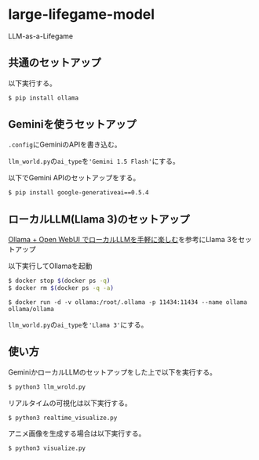 # large-lifegame-model
LLM-as-a-Lifegame

## 共通のセットアップ
以下実行する。

```sh
$ pip install ollama
```

## Geminiを使うセットアップ

`.config`にGeminiのAPIを書き込む。

`llm_world.py`の`ai_type`を`'Gemini 1.5 Flash'`にする。

以下でGemini APIのセットアップをする。

```sh
$ pip install google-generativeai==0.5.4
```

## ローカルLLM(Llama 3)のセットアップ
[Ollama + Open WebUI でローカルLLMを手軽に楽しむ](https://zenn.dev/karaage0703/articles/c271ca65b91bdb)を参考にLlama 3をセットアップ

以下実行してOllamaを起動

```sh
$ docker stop $(docker ps -q)
$ docker rm $(docker ps -q -a)
```

```
$ docker run -d -v ollama:/root/.ollama -p 11434:11434 --name ollama ollama/ollama
```

`llm_world.py`の`ai_type`を`'Llama 3'`にする。


## 使い方
GeminiかローカルLLMのセットアップをした上で以下を実行する。

```sh
$ python3 llm_wrold.py
```

リアルタイムの可視化は以下実行する。

```sh
$ python3 realtime_visualize.py
```

アニメ画像を生成する場合は以下実行する。

```sh
$ python3 visualize.py
```
